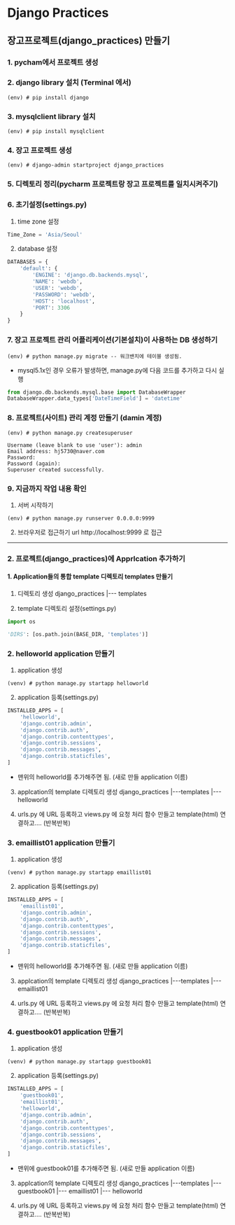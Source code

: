 # Django Practices

## 장고프로젝트(django_practices) 만들기

### 1. pycham에서 프로젝트 생성

### 2. django library 설치 (Terminal 에서)

```shell
(env) # pip install django
``` 

### 3. mysqlclient library 설치
```shell
(env) # pip install mysqlclient
```

### 4. 장고 프로젝트 생성
```shell
(env) # django-admin startproject django_practices
```

### 5. 디렉토리 정리(pycharm 프로젝트랑 장고 프로젝트를 일치시켜주기)

### 6. 초기설정(settings.py)
1) time zone 설정
```python
Time_Zone = 'Asia/Seoul'
```
2) database 설정
```python
DATABASES = {
    'default': {
        'ENGINE': 'django.db.backends.mysql',
        'NAME': 'webdb',
        'USER': 'webdb',
        'PASSWORD': 'webdb',
        'HOST': 'localhost',
        'PORT': 3306
    }
}
```

### 7. 장고 프로젝트 관리 어플리케이션(기본설치)이 사용하는 DB 생성하기
```shell
(env) # python manage.py migrate -- 워크밴치에 테이블 생성됨.
```
* mysql5.1x인 경우 오류가 발생하면, manage.py에 다음 코드를 추가하고 다시 실행
```python
from django.db.backends.mysql.base import DatabaseWrapper
DatabaseWrapper.data_types['DateTimeField'] = 'datetime'
```

### 8. 프로젝트(사이트) 관리 계정 만들기 (damin 계정)
```shell
(env) # python manage.py createsuperuser

Username (leave blank to use 'user'): admin
Email address: hj5730@naver.com
Password:
Password (again):
Superuser created successfully.
```

### 9. 지금까지 작업 내용 확인
1) 서버 시작하기
```shell
(env) # python manage.py runserver 0.0.0.0:9999
```
2) 브라우저로 접근하기
url http://localhost:9999 로 접근
   
------------------------------------------

### 2. 프로젝트(django_practices)에 Apprlcation 추가하기

#### 1. Application들의 통합 template 디렉토리 templates 만들기
1) 디렉토리 생성
django_practices
|--- templates
   
2) template 디렉토리 설정(settings.py)
```python
import os

'DIRS': [os.path.join(BASE_DIR, 'templates')]
```


### 2. helloworld application 만들기
1) application 생성
```shell (터미널에서 하라는 뜻)
(venv) # python manage.py startapp helloworld
```

2) application 등록(settings.py)
```python
INSTALLED_APPS = [
    'helloworld',
    'django.contrib.admin',
    'django.contrib.auth',
    'django.contrib.contenttypes',
    'django.contrib.sessions',
    'django.contrib.messages',
    'django.contrib.staticfiles',
]
```
* 맨위의 helloworld를 추가해주면 됨.
  (새로 만들 application 이름)

3) applcation의 template 디렉토리 생성
django_practices
|---templates
       |--- helloworld
   

4) urls.py 에 URL 등록하고 views.py 에 요청 처리 함수 만들고 template(html) 연결하고.... (반복반복)

### 3. emaillist01 application 만들기
1) application 생성
```shell (터미널에서 하라는 뜻)
(venv) # python manage.py startapp emaillist01
```

2) application 등록(settings.py)
```python
INSTALLED_APPS = [
    'emaillist01',
    'django.contrib.admin',
    'django.contrib.auth',
    'django.contrib.contenttypes',
    'django.contrib.sessions',
    'django.contrib.messages',
    'django.contrib.staticfiles',
]
```
* 맨위의 helloworld를 추가해주면 됨.
  (새로 만들 application 이름)

3) applcation의 template 디렉토리 생성
django_practices
|---templates
       |--- emaillist01
   
   

4) urls.py 에 URL 등록하고 views.py 에 요청 처리 함수 만들고 template(html) 연결하고.... (반복반복)

### 4. guestbook01 application 만들기
1) application 생성
```shell (터미널에서 하라는 뜻)
(venv) # python manage.py startapp guestbook01
```

2) application 등록(settings.py)
```python
INSTALLED_APPS = [
    'guestbook01',
    'emaillist01',
    'helloworld',
    'django.contrib.admin',
    'django.contrib.auth',
    'django.contrib.contenttypes',
    'django.contrib.sessions',
    'django.contrib.messages',
    'django.contrib.staticfiles',
]
```
* 맨위에 guestbook01를 추가해주면 됨.
  (새로 만들 application 이름)

3) applcation의 template 디렉토리 생성
django_practices
|---templates
       |--- guestbook01
       |--- emaillist01
       |--- helloworld
   

4) urls.py 에 URL 등록하고 views.py 에 요청 처리 함수 만들고 template(html) 연결하고.... (반복반복)